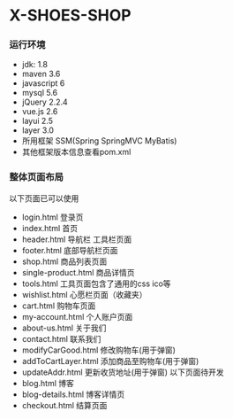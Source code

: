 # X-SHOES-SHOP
### 运行环境
- jdk: 1.8
- maven 3.6
- javascript 6
- mysql 5.6
- jQuery 2.2.4
- vue.js 2.6
- layui 2.5
- layer 3.0
- 所用框架 SSM(Spring SpringMVC MyBatis)
- 其他框架版本信息查看pom.xml

### 整体页面布局
以下页面已可以使用
- login.html 登录页
- index.html 首页
- header.html 导航栏 工具栏页面
- footer.html 底部导航栏页面
- shop.html 商品列表页面
- single-product.html 商品详情页
- tools.html 工具页面包含了通用的css ico等
- wishlist.html 心愿栏页面（收藏夹）
- cart.html 购物车页面
- my-account.html 个人账户页面
- about-us.html 关于我们
- contact.html 联系我们
- modifyCarGood.html 修改购物车(用于弹窗)
- addToCartLayer.html 添加商品至购物车(用于弹窗)
- updateAddr.html 更新收货地址(用于弹窗)
以下页面待开发
- blog.html 博客
- blog-details.html 博客详情页
- checkout.html 结算页面


